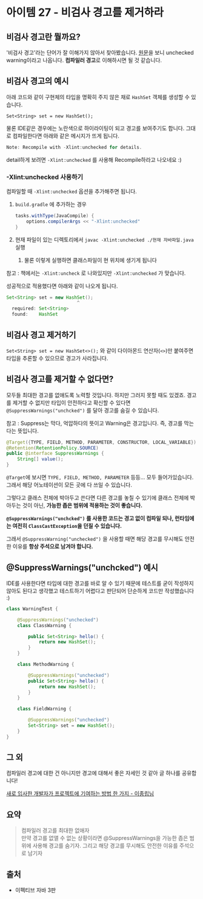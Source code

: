 # 아이템 27 - 비검사 경고를 제거하라

## 비검사 경고란 뭘까요?

'비검사 경고'라는 단어가 잘 이해가지 않아서 찾아봤습니다. [원문](https://www.informit.com/articles/article.aspx?p=2861454&seqNum=2)을 보니 unchecked warning이라고 나옵니다. **컴파일러 경고**로 이해하시면 될 것 같습니다.

## 비검사 경고의 예시

아래 코드와 같이 구현체의 타입을 명확히 주지 않은 채로 `HashSet` 객체를 생성할 수 있습니다.

`Set<String> set = new HashSet();` 

물론 IDE같은 경우에는 노란색으로 하이라이팅이 되고 경고를 보여주기도 합니다. 그대로 컴파일한다면 아래와 같은 메시지가 뜨게 됩니다.

```java
Note: Recompile with -Xlint:unchecked for details.
```

detail하게 보려면 `-Xlint:unchecked` 를 사용해 Recompile하라고 나오네요 :)

### -Xlint:unchecked 사용하기

컴파일할 때 `-Xlint:unchecked` 옵션을 추가해주면 됩니다.

1. `build.gradle` 에 추가하는 경우

    ```java
    tasks.withType(JavaCompile) {
        options.compilerArgs << "-Xlint:unchecked"
    }
    ```

2. 현재 파일이 있는 디렉토리에서 `javac -Xlint:unchecked ./현재 자바파일.java` 실행
    1. 물론 이렇게 실행하면 클래스파일이 현 위치에 생기게 됩니다

참고 : 책에서는 `-Xlint:uncheck` 로 나와있지만 `-Xlint:unchecked` 가 맞습니다.

성공적으로 적용했다면 아래와 같이 나오게 됩니다.

```java
Set<String> set = new HashSet();
                          ^
  required: Set<String>
  found:    HashSet 
```

## 비검사 경고 제거하기

`Set<String> set = new HashSet<>();` 와 같이 다이아몬드 연산자(`<>`)만 붙여주면 타입을  추론할 수 있으므로 경고가 사라집니다.

## 비검사 경고를 제거할 수 없다면?

모두들 최대한 경고를 없애도록 노력할 것입니다. 하지만 그러지 못할 때도 있겠죠. 경고를 제거할 수 없지만 타입이 안전하다고 확신할 수 있다면 `@SuppressWarnings("unchcked")` 를 달아 경고를 숨길 수 있습니다.

참고 : Suppress는 막다, 억압하다의 뜻이고 Warning은 경고입니다. 즉, 경고를 막는다는 뜻입니다.

```java
@Target({TYPE, FIELD, METHOD, PARAMETER, CONSTRUCTOR, LOCAL_VARIABLE})
@Retention(RetentionPolicy.SOURCE)
public @interface SuppressWarnings {
    String[] value();
}
```

`@Target`에 보시면 `TYPE, FIELD, METHOD, PARAMETER` 등등... 모두 들어가있습니다. 그래서 해당 어노테이션이 모든 곳에 다 쓰일 수 있습니다.

그렇다고 클래스 전체에 박아두고 쓴다면 다른 경고를 놓칠 수 있기에 클래스 전체에 박아두는 것이 아닌, **가능한 좁은 범위에 적용하는 것이 좋습니다.**

**`@SuppressWarnings("unchcked")` 를 사용한 코드는 경고 없이 컴파일 되나, 런타임에는 여전히 `ClassCastException`을 던질 수 있습니다.**

그래서 `@SuppressWarning("unchecked")` 을 사용할 때면 해당 경고를 무시해도 안전한 이유를 **항상 주석으로 남겨야 합니다.**

## @SuppressWarnings("unchcked") 예시

IDE를 사용한다면 타입에 대한 경고를 바로 알 수 있기 때문에 테스트를 굳이 작성하지 않아도 된다고 생각했고 테스트하기 어렵다고 판단되어 단순하게 코드만 작성했습니다 :)

```java
class WarningTest {

    @SuppressWarnings("unchecked")
    class ClassWarning {

        public Set<String> hello() {
            return new HashSet();
        }
    }

    class MethodWarning {

        @SuppressWarnings("unchecked")
        public Set<String> hello() {
            return new HashSet();
        }
    }

    class FieldWarning {

        @SuppressWarnings("unchecked")
        Set<String> set = new HashSet();
    }
}
```

## 그 외

컴파일러 경고에 대한 건 아니지만 경고에 대해서 좋은 자세인 것 같아 글 하나를 공유합니다!

[새로 입사한 개발자가 프로젝트에 기여하는 방법 한 가지 - 이종립님](https://helloworld.kurly.com/blog/fix-style-with-command/)

## 요약

> 컴파일러 경고를 최대한 없애자  
만약 경고를 없앨 수 없는 상황이라면 @SuppressWarnings을 가능한 좁은 범위에 사용해 경고를 숨기자. 그리고 해당 경고를 무시해도 안전한 이유를 주석으로 남기자

## 출처

- 이펙티브 자바 3판
